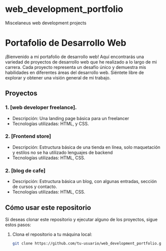 # web_development_portfolio
Miscelaneus web development projects
# Portafolio de Desarrollo Web

¡Bienvenido a mi portafolio de desarrollo web! Aquí encontrarás una variedad de proyectos de desarrollo web que he realizado a lo largo de mi carrera. Cada proyecto representa un desafío único y demuestra mis habilidades en diferentes áreas del desarrollo web. Siéntete libre de explorar y obtener una visión general de mi trabajo.

## Proyectos

### 1. [web developer freelance].
   - Descripción: Una landing page básica para un freelancer
   - Tecnologías utilizadas: HTML, y CSS.

### 2. [Frontend store]
   - Descripción: Estructura básica de una tienda en línea, solo maquetación y estilos no se ha utilizado lenguajes de backend
   - Tecnologías utilizadas: HTML, CSS.

### 2. [blog de cafe]
   - Descripción: Estructura básica un blog, con algunas entradas, sección de cursos y contacto.
   - Tecnologías utilizadas: HTML, CSS.




## Cómo usar este repositorio

Si deseas clonar este repositorio y ejecutar alguno de los proyectos, sigue estos pasos:

1. Clona el repositorio a tu máquina local:

   ```bash
   git clone https://github.com/tu-usuario/web_development_portfolio.git
